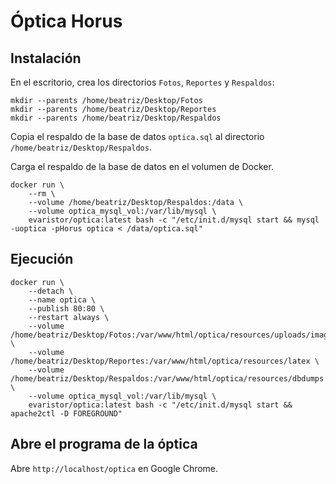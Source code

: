 # Óptica Horus

## Instalación

En el escritorio, crea los directorios `Fotos`, `Reportes` y `Respaldos`:

```shell
mkdir --parents /home/beatriz/Desktop/Fotos
mkdir --parents /home/beatriz/Desktop/Reportes
mkdir --parents /home/beatriz/Desktop/Respaldos
```

Copia el respaldo de la base de datos `optica.sql` al directorio `/home/beatriz/Desktop/Respaldos`.

Carga el respaldo de la base de datos en el volumen de Docker.

```shell
docker run \
    --rm \
    --volume /home/beatriz/Desktop/Respaldos:/data \
    --volume optica_mysql_vol:/var/lib/mysql \
    evaristor/optica:latest bash -c "/etc/init.d/mysql start && mysql -uoptica -pHorus optica < /data/optica.sql"
```

## Ejecución

```shell
docker run \
    --detach \
    --name optica \
    --publish 80:80 \
    --restart always \
    --volume /home/beatriz/Desktop/Fotos:/var/www/html/optica/resources/uploads/images \
    --volume /home/beatriz/Desktop/Reportes:/var/www/html/optica/resources/latex \
    --volume /home/beatriz/Desktop/Respaldos:/var/www/html/optica/resources/dbdumps \
    --volume optica_mysql_vol:/var/lib/mysql \
    evaristor/optica:latest bash -c "/etc/init.d/mysql start && apache2ctl -D FOREGROUND"
```

## Abre el programa de la óptica

Abre `http://localhost/optica` en Google Chrome.

